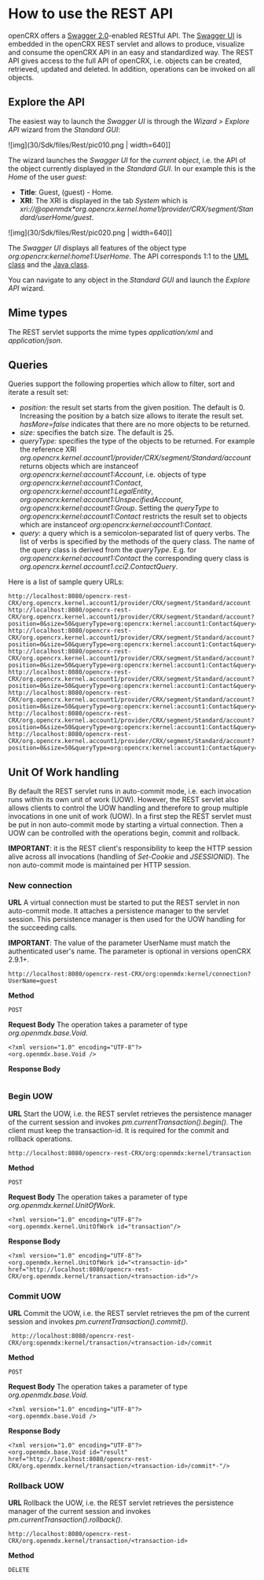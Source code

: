 # How to use the REST API #

openCRX offers a [Swagger 2.0](http://swagger.io/)-enabled RESTful API. The [Swagger UI](https://github.com/swagger-api/swagger-ui) is embedded in the openCRX REST servlet  and allows to produce, visualize and consume the openCRX API in an easy and standardized way. The REST API gives access to the full API of openCRX, i.e. objects can be created, retrieved,  updated and deleted. In addition, operations can be invoked on all objects.

## Explore the API ##
The easiest way to launch the _Swagger UI_ is through the _Wizard > Explore API_ wizard from the _Standard GUI_:

![img](30/Sdk/files/Rest/pic010.png | width=640]]

The wizard launches the _Swagger UI_ for the _current object_, i.e. the API of the object currently displayed in the _Standard GUI_. In our example this is the _Home_ of the user _guest_:

* __Title__: Guest, (guest) - Home.
* __XRI__: The XRI is displayed in the tab _System_ which is _xri://@openmdx*org.opencrx.kernel.home1/provider/CRX/segment/Standard/userHome/guest_.

![img](30/Sdk/files/Rest/pic020.png | width=640]]

The _Swagger UI_ displays all features of the object type _org:opencrx:kernel:home1:UserHome_. The API corresponds 1:1 to the [UML class](http://www.opencrx.org/opencrx/3.0/uml/opencrx-core/home1/tn/010_Main.png.html) and the [Java class](http://www.opencrx.org/opencrx/3.0/java/org/opencrx/kernel/home1/jmi1/UserHome.html).

You can navigate to any object in the _Standard GUI_ and launch the _Explore API_ wizard.


## Mime types ##

The REST servlet supports the mime types _application/xml_ and _application/json_.


## Queries ##
Queries support the following properties which allow to filter, sort and iterate a result set:

* _position:_ the result set starts from the given position. The default is 0. Increasing the position by a batch size allows to iterate the result set. _hasMore=false_ indicates that there are no more objects to be returned.
* _size:_ specifies the batch size. The default is 25.
* _queryType:_ specifies the type of the objects to be returned. For example the reference XRI _org.opencrx.kernel.account1/provider/CRX/segment/Standard/account_ returns objects which are instanceof _org:opencrx:kernel:account1:Account_, i.e. objects of type _org:opencrx:kernel:account1:Contact_, _org:opencrx:kernel:account1:LegalEntity_, _org:opencrx:kernel:account1:UnspecifiedAccount_, _org:opencrx:kernel:account1:Group_. Setting the _queryType_ to _org:opencrx:kernel:account1:Contact_ restricts the result set to objects which are instanceof _org:opencrx:kernel:account1:Contact_.
* _query:_ a query which is a semicolon-separated list of query verbs. The list of verbs is specified by the methods of the query class. The name of the query class is derived from the _queryType_. E.g. for _org:opencrx:kernel:account1:Contact_ the corresponding query class is _org.opencrx.kernel.account1.cci2.ContactQuery_.

Here is a list of sample query URLs:

```
http://localhost:8080/opencrx-rest-CRX/org.opencrx.kernel.account1/provider/CRX/segment/Standard/account
http://localhost:8080/opencrx-rest-CRX/org.opencrx.kernel.account1/provider/CRX/segment/Standard/account?position=0&size=50&queryType=org:opencrx:kernel:account1:Contact&query=modifiedAt().between(:datetime:20080101T000000.000Z,:datetime:20101001T000000.000Z);orderByFirstName().ascending()
http://localhost:8080/opencrx-rest-CRX/org.opencrx.kernel.account1/provider/CRX/segment/Standard/account?position=0&size=50&queryType=org:opencrx:kernel:account1:Contact&query=thereExistsNumberOfChildren().greaterThan(:integer:-1);orderByFirstName().ascending()
http://localhost:8080/opencrx-rest-CRX/org.opencrx.kernel.account1/provider/CRX/segment/Standard/account?position=0&size=50&queryType=org:opencrx:kernel:account1:Contact&query=thereExistsNumberOfChildren().lessThan(0);orderByFirstName().ascending()
http://localhost:8080/opencrx-rest-CRX/org.opencrx.kernel.account1/provider/CRX/segment/Standard/account?position=0&size=50&queryType=org:opencrx:kernel:account1:Contact&query=thereExistsNumberOfChildren().lessThan(3);orderByFirstName().ascending()
http://localhost:8080/opencrx-rest-CRX/org.opencrx.kernel.account1/provider/CRX/segment/Standard/account?position=0&size=50&queryType=org:opencrx:kernel:account1:Contact&query=thereExistsFullName().like(%22.*Test.*%22);orderByFirstName().ascending()
http://localhost:8080/opencrx-rest-CRX/org.opencrx.kernel.account1/provider/CRX/segment/Standard/account?position=0&size=50&queryType=org:opencrx:kernel:account1:Contact&query=thereExistsFirstName().equalTo(%22Guest%22);orderByLastName().ascending()
http://localhost:8080/opencrx-rest-CRX/org.opencrx.kernel.account1/provider/CRX/segment/Standard/account?position=0&size=50&queryType=org:opencrx:kernel:account1:Contact&query=thereExistsFirstName().equalTo(%22Guest%22)
```


## Unit Of Work handling ##

By default the REST servlet runs in auto-commit mode, i.e. each invocation runs within its
own unit of work (UOW). However, the REST servlet also allows clients to control the UOW
handling and therefore to group multiple invocations in one unit of work (UOW). In a first
step the REST servlet must be put in non auto-commit mode by starting a virtual connection. 
Then a UOW can be controlled with the operations begin, commit and rollback.

__IMPORTANT__: it is the REST client's responsibility to keep the HTTP session alive across
all invocations (handling of _Set-Cookie_ and _JSESSIONID_). The non auto-commit mode is maintained
per HTTP session.

### New connection ###

__URL__
A virtual connection must be started to put the REST servlet in non auto-commit mode. It
attaches a persistence manager to the servlet session. This persistence manager is then used 
for the UOW handling for the succeeding calls. 

__IMPORTANT__: The value of the parameter UserName must match 
the authenticated user's name. The parameter is optional in versions openCRX 2.9.1+.

```
http://localhost:8080/opencrx-rest-CRX/org:openmdx:kernel/connection?UserName=guest
```
__Method__

```
POST
```
__Request Body__
The operation takes a parameter of type _org.openmdx.base.Void_.

```
<?xml version="1.0" encoding="UTF-8"?>
<org.openmdx.base.Void />
```
__Response Body__

```
```

### Begin UOW ###

__URL__
Start the UOW, i.e. the REST servlet retrieves the persistence manager of the current session
and invokes _pm.currentTransaction().begin()_. The client must keep the transaction-id.
It is required for the commit and rollback operations.

```
http://localhost:8080/opencrx-rest-CRX/org:openmdx:kernel/transaction
```
__Method__

```
POST
```
__Request Body__
The operation takes a parameter of type _org.openmdx.kernel.UnitOfWork_.

```
<?xml version="1.0" encoding="UTF-8"?>
<org.openmdx.kernel.UnitOfWork id="transaction"/>
```
__Response Body__

```
<?xml version="1.0" encoding="UTF-8"?>
<org.openmdx.kernel.UnitOfWork id="<transactin-id>" href="http://localhost:8080/opencrx-rest-CRX/org.openmdx.kernel/transaction/<transaction-id>"/>
```

### Commit UOW ###
__URL__
Commit the UOW, i.e. the REST servlet retrieves the pm of the current session
and invokes _pm.currentTransaction().commit()_.

```
 http://localhost:8080/opencrx-rest-CRX/org:openmdx:kernel/transaction/<transaction-id>/commit
```
__Method__

```
POST
```
__Request Body__
The operation takes a parameter of type _org.openmdx.base.Void_.

```
<?xml version="1.0" encoding="UTF-8"?>
<org.openmdx.base.Void />
```
__Response Body__

```
<?xml version="1.0" encoding="UTF-8"?>
<org.openmdx.base.Void id="result" href="http://localhost:8080/opencrx-rest-CRX/org.openmdx.kernel/transaction/<transaction-id>/commit*-"/>
```

### Rollback UOW ###
__URL__
Rollback the UOW, i.e. the REST servlet retrieves the persistence manager of the current session
and invokes _pm.currentTransaction().rollback()_.

```
http://localhost:8080/opencrx-rest-CRX/org.openmdx.kernel/transaction/<transaction-id>
```
__Method__

```
DELETE
```

